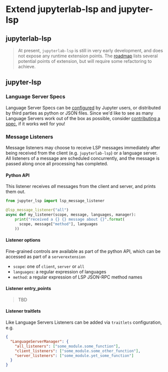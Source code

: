 # Extend jupyterlab-lsp and jupyter-lsp

## jupyterlab-lsp

> At present, `jupyterlab-lsp` is still in very early development, and does not
> expose any runtime extension points. The [roadmap](./ROADMAP.md) lists several
> potential points of extension, but will require some refactoring to achieve.

## jupyter-lsp

### Language Server Specs

Language Server Specs can be [configured](./LANGUAGESERVERS.ms) by Jupyter users,
or distributed by third parties as python or JSON files. Since we'd like to see
as many Language Servers work out of the box as possible, consider
[contributing a spec](./CONTRIBUTING.md#specs), if it works well for you!

### Message Listeners

Message listeners may choose to receive LSP messages immediately after being
received from the client (e.g. `jupyterlab-lsp`) or a language server. All
listeners of a message are scheduled concurrently, and the message is passed
along once all processing has completed.

#### Python API

This listener receives _all_ messages from the client and server, and prints them
out.

```python
from jupyter_lsp import lsp_message_listener

@lsp_message_listener("all")
async def my_listener(scope, message, languages, manager):
    print("received a {} {} message about {}".format(
      scope, message["method"], languages
    ))
```

#### Listener options

Fine-grained controls are available as part of the python API, which can be
accessed as part of a `serverextension`

- `scope`: one of `client`, `server` or `all`
- `languages`: a regular expression of languages
- `method`: a regular expression of LSP JSON-RPC method names

#### Listener entry_points

> TBD

#### Listener traitlets

Like Language Servers Listeners can be added via `traitlets` configuration, e.g.

```json
{
  "LanguageServerManager": {
    "all_listeners": ["some_module.some_function"],
    "client_listeners": ["some_module.some_other_function"],
    "server_listeners": ["some_module.yet_some_function"]
  }
}
```
